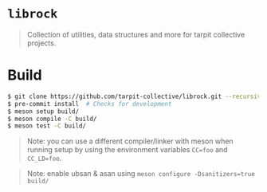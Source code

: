 # `librock`
> Collection of utilities, data structures and more for tarpit collective projects.

# Build
```sh
$ git clone https://github.com/tarpit-collective/librock.git --recursive && cd librock/
$ pre-commit install  # Checks for development
$ meson setup build/
$ meson compile -C build/
$ meson test -C build/
```

> Note: you can use a different compiler/linker with meson when running setup
by using the environment variables `CC=foo` and `CC_LD=foo`.

> Note: enable ubsan & asan using `meson configure -Dsanitizers=true build/`

